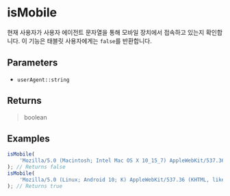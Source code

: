 # isMobile <Badge type="tip" text="JavaScript" />

현재 사용자가 사용자 에이전트 문자열을 통해 모바일 장치에서 접속하고 있는지 확인합니다. 이 기능은 태블릿 사용자에게는 `false`를 반환합니다.

## Parameters

- `userAgent::string`

## Returns

> boolean

## Examples

```javascript
isMobile(
	'Mozilla/5.0 (Macintosh; Intel Mac OS X 10_15_7) AppleWebKit/537.36 (KHTML, like Gecko) Chrome/133.0.0.0 Safari/537.36'
); // Returns false
isMobile(
	'Mozilla/5.0 (Linux; Android 10; K) AppleWebKit/537.36 (KHTML, like Gecko) Chrome/133.0.0.0 Mobile Safari/537.36'
); // Returns true
```
